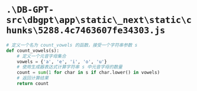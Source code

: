 # `.\DB-GPT-src\dbgpt\app\static\_next\static\chunks\5288.4c7463607fe34303.js`

```py
# 定义一个名为 count_vowels 的函数，接受一个字符串参数 s
def count_vowels(s):
    # 定义一个元音字母集合
    vowels = {'a', 'e', 'i', 'o', 'u'}
    # 使用生成器表达式计算字符串 s 中元音字母的数量
    count = sum(1 for char in s if char.lower() in vowels)
    # 返回计算结果
    return count
```